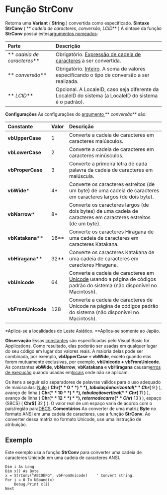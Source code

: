 
# Função StrConv



Retorna uma  **Variant** ( **String** ) convertida como especificado.
 **Sintaxe**
 **StrConv** ( ** _cadeia de caracteres, conversão, LCID_** )
A sintaxe da função  **StrConv** possui estes[argumentos nomeados](b8bdf64f-5920-1ae9-16d0-b26d09524a30.md):


|**Parte**|**Descrição**|
|:-----|:-----|
|** _cadeia de caracteres_**|Obrigatório. [Expressão de cadeia de caracteres](b8bdf64f-5920-1ae9-16d0-b26d09524a30.md) a ser convertida.|
|** _conversão_**|Obrigatório. [Inteiro](b8bdf64f-5920-1ae9-16d0-b26d09524a30.md). A soma de valores especificando o tipo de conversão a ser realizada.|
|** _LCID_**|Opcional. A LocaleID, caso seja diferente da LocaleID do sistema (a LocaleID do sistema é o padrão).|
 **Configurações**
As configurações do [argumento ](b8bdf64f-5920-1ae9-16d0-b26d09524a30.md) ** _conversão_** são:


|**Constante**|**Valor**|**Descrição**|
|:-----|:-----|:-----|
|**vbUpperCase**|1|Converte a cadeia de caracteres em caracteres maiúsculos.|
|**vbLowerCase**|2|Converte a cadeia de caracteres em caracteres minúsculos.|
|**vbProperCase**|3|Converte a primeira letra de cada palavra da cadeia de caracteres em maiúscula.|
|**vbWide***|4*|Converte os caracteres estreitos (de um byte) de uma cadeia de caracteres em caracteres largos (de dois byte).|
|**vbNarrow***|8*|Converte os caracteres largos (de dois bytes) de uma cadeia de caracteres em caracteres estreitos (de um byte).|
|**vbKatakana****|16**|Converte os caracteres Hiragana de uma cadeia de caracteres em caracteres Katakana.|
|**vbHiragana****|32**|Converte os caracteres Katakana de uma cadeia de caracteres em caracteres Hiragana.|
|**vbUnicode**|64|Converte a cadeia de caracteres em [Unicode](b8bdf64f-5920-1ae9-16d0-b26d09524a30.md) usando a página de códigos padrão do sistema (não disponível no Macintosh).|
|**vbFromUnicode**|128|Converte a cadeia de caracteres de Unicode na página de códigos padrão do sistema (não disponível no Macintosh).|
*Aplica-se a localidades do Leste Asiático.
**Aplica-se somente ao Japão.

 **Observação**  Essas [constantes](b8bdf64f-5920-1ae9-16d0-b26d09524a30.md) são especificadas pelo Visual Basic for Applications. Como resultado, elas poderão ser usadas em qualquer lugar do seu código em lugar dos valores reais. A maioria delas pode ser combinada, por exemplo, **vbUpperCase + vbWide**, exceto quando elas forem mutuamente exclusivas, por exemplo, **vbUnicode + vbFromUnicode**. As constantes **vbWide**, **vbNarrow**, **vbKatakana** e **vbHiragana** causam[erros de execução](b8bdf64f-5920-1ae9-16d0-b26d09524a30.md) quando usadas em[locais](b8bdf64f-5920-1ae9-16d0-b26d09524a30.md) onde não se aplicam.

Os itens a seguir são separadores de palavras válidos para o uso adequado de maiúsculas: [Nulo](b8bdf64f-5920-1ae9-16d0-b26d09524a30.md) ( **Chr$(** 0 **)** ), tabulação horizontal ( **Chr$(** 9 **)** ), avanço de linha ( **Chr$(** 10 **)** ), tabulação vertical ( **Chr$(** 11 **)** ), avanço de linha ( **Chr$(** 12 **)** ), retorno de carro ( **Chr$(** 13 **)** ), espaço (SBCS) ( **Chr$(** 32 **)** ). O valor real de um espaço varia de acordo com o país/região para[DBCS](b8bdf64f-5920-1ae9-16d0-b26d09524a30.md).
 **Comentários**
Ao converter de uma matriz  **Byte** no formato ANSI em uma cadeia de caracteres, use a função **StrConv**. Ao converter dessa matriz no formato Unicode, use uma instrução de atribuição.

## Exemplo

Este exemplo usa a função  **StrConv** para converter uma cadeia de caracteres Unicode em uma cadeia de caracteres ANSI.


```
Dim i As Long
Dim x() As Byte
x = StrConv("ABCDEFG", vbFromUnicode)    ' Convert string.
For i = 0 To UBound(x)
    Debug.Print x(i)
Next

```


